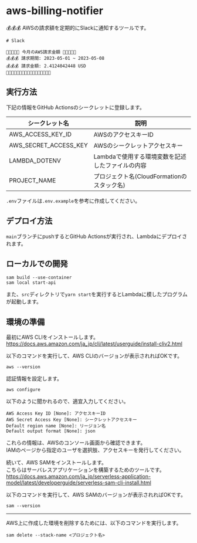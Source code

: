 # aws-billing-notifier

💰💰💰 AWSの請求額を定期的にSlackに通知するツールです。  

```slack
# Slack

🐙🐙🐙🐙🐙 今月のAWS請求金額 🐙🐙🐙🐙🐙
💰💰💰 請求期間: 2023-05-01 ~ 2023-05-08
💰💰💰 請求金額: 2.4124042448 USD
🦑🐸🐬🐪🦈🐄🦒🐉🦁🐔🦀🐍🐶😻🐋🐗🐡
```

## 実行方法

下記の情報をGitHub Actionsのシークレットに登録します。  

| シークレット名 | 説明 |
| --- | --- |
| AWS_ACCESS_KEY_ID | AWSのアクセスキーID |
| AWS_SECRET_ACCESS_KEY | AWSのシークレットアクセスキー |
| LAMBDA_DOTENV | Lambdaで使用する環境変数を記述したファイルの内容 |
| PROJECT_NAME | プロジェクト名(CloudFormationのスタック名) |

`.env`ファイルは`.env.example`を参考に作成してください。  

## デプロイ方法

`main`ブランチにpushするとGitHub Actionsが実行され、Lambdaにデプロイされます。  

## ローカルでの開発

```shell
sam build --use-container
sam local start-api
```

また、`src`ディレクトリで`yarn start`を実行するとLambdaに模したプログラムが起動します。  

## 環境の準備

最初にAWS CLIをインストールします。  
<https://docs.aws.amazon.com/ja_jp/cli/latest/userguide/install-cliv2.html>  

以下のコマンドを実行して、AWS CLIのバージョンが表示されればOKです。  

```shell
aws --version
```

認証情報を設定します。  

```shell
aws configure
```

以下のように聞かれるので、適宜入力してください。

```shell
AWS Access Key ID [None]: アクセスキーID
AWS Secret Access Key [None]: シークレットアクセスキー
Default region name [None]: リージョン名
Default output format [None]: json
```

これらの情報は、AWSのコンソール画面から確認できます。  
IAMのページから指定のユーザを選択肢、アクセスキーを発行してください。  

続いて、AWS SAMをインストールします。  
こちらはサーバレスアプリケーションを構築するためのツールです。  
<https://docs.aws.amazon.com/ja_jp/serverless-application-model/latest/developerguide/serverless-sam-cli-install.html>  

以下のコマンドを実行して、AWS SAMのバージョンが表示されればOKです。  

```shell
sam --version
```

---

AWS上に作成した環境を削除するためには、以下のコマンドを実行します。  

```shell
sam delete --stack-name <プロジェクト名>
```
